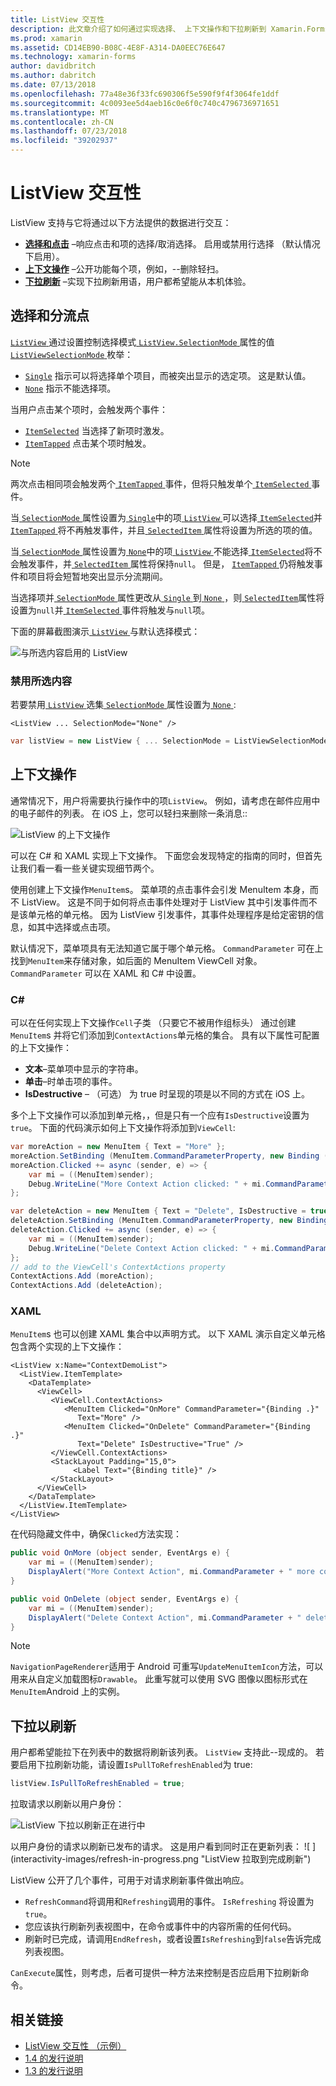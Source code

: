 ```yaml
---
title: ListView 交互性
description: 此文章介绍了如何通过实现选择、 上下文操作和下拉刷新到 Xamarin.Forms ListView 添加交互性。
ms.prod: xamarin
ms.assetid: CD14EB90-B08C-4E8F-A314-DA0EEC76E647
ms.technology: xamarin-forms
author: davidbritch
ms.author: dabritch
ms.date: 07/13/2018
ms.openlocfilehash: 77a48e36f33fc690306f5e590f9f4f3064fe1ddf
ms.sourcegitcommit: 4c0093ee5d4aeb16c0e6f0c740c4796736971651
ms.translationtype: MT
ms.contentlocale: zh-CN
ms.lasthandoff: 07/23/2018
ms.locfileid: "39202937"
---
```

# <a name="listview-interactivity"></a>ListView 交互性

ListView 支持与它将通过以下方法提供的数据进行交互：

- [**选择和点击**](#selectiontaps) &ndash;响应点击和项的选择/取消选择。 启用或禁用行选择 （默认情况下启用）。
- [**上下文操作**](#Context_Actions) &ndash;公开功能每个项，例如，--删除轻扫。
- [**下拉刷新**](#Pull_to_Refresh) &ndash;实现下拉刷新用语，用户都希望能从本机体验。

<a name="selectiontaps" />

## <a name="selection--taps"></a>选择和分流点

[ `ListView` ](xref:Xamarin.Forms.ListView)通过设置控制选择模式[ `ListView.SelectionMode` ](xref:Xamarin.Forms.ListView.SelectionMode)属性的值[ `ListViewSelectionMode` ](xref:Xamarin.Forms.ListViewSelectionMode)枚举：

- [`Single`](xref:Xamarin.Forms.ListViewSelectionMode.Single) 指示可以将选择单个项目，而被突出显示的选定项。 这是默认值。
- [`None`](xref:Xamarin.Forms.ListViewSelectionMode.None) 指示不能选择项。

当用户点击某个项时，会触发两个事件：

- [`ItemSelected`](xref:Xamarin.Forms.ListView.ItemSelected) 当选择了新项时激发。
- [`ItemTapped`](xref:Xamarin.Forms.ListView.ItemTapped) 点击某个项时触发。

> [!NOTE]
> 两次点击相同项会触发两个[ `ItemTapped` ](xref:Xamarin.Forms.ListView.ItemTapped)事件，但将只触发单个[ `ItemSelected` ](xref:Xamarin.Forms.ListView.ItemSelected)事件。

当[ `SelectionMode` ](xref:Xamarin.Forms.ListView.SelectionMode)属性设置为[ `Single`](xref:Xamarin.Forms.ListViewSelectionMode.Single)中的项[ `ListView` ](xref:Xamarin.Forms.ListView)可以选择[ `ItemSelected`](xref:Xamarin.Forms.ListView.ItemSelected)并[ `ItemTapped` ](xref:Xamarin.Forms.ListView.ItemTapped)将不再触发事件，并且[ `SelectedItem` ](xref:Xamarin.Forms.ListView.SelectedItem)属性将设置为所选的项的值。

当[ `SelectionMode` ](xref:Xamarin.Forms.ListView.SelectionMode)属性设置为[ `None`](xref:Xamarin.Forms.ListViewSelectionMode.None)中的项[ `ListView` ](xref:Xamarin.Forms.ListView)不能选择[ `ItemSelected`](xref:Xamarin.Forms.ListView.ItemSelected)将不会触发事件，并[ `SelectedItem` ](xref:Xamarin.Forms.ListView.SelectedItem)属性将保持`null`。 但是， [ `ItemTapped` ](xref:Xamarin.Forms.ListView.ItemTapped)仍将触发事件和项目将会短暂地突出显示分流期间。

当选择项并[ `SelectionMode` ](xref:Xamarin.Forms.ListView.SelectionMode)属性更改从[ `Single` ](xref:Xamarin.Forms.ListViewSelectionMode.Single)到[ `None` ](xref:Xamarin.Forms.ListViewSelectionMode.None)，则[ `SelectedItem`](xref:Xamarin.Forms.ListView.SelectedItem)属性将设置为`null`并[ `ItemSelected` ](xref:Xamarin.Forms.ListView.ItemSelected)事件将触发与`null`项。

下面的屏幕截图演示[ `ListView` ](xref:Xamarin.Forms.ListView)与默认选择模式：

![](interactivity-images/selection-default.png "与所选内容启用的 ListView")

### <a name="disabling-selection"></a>禁用所选内容

若要禁用[ `ListView` ](xref:Xamarin.Forms.ListView)选集[ `SelectionMode` ](xref:Xamarin.Forms.ListView.SelectionMode)属性设置为[ `None` ](xref:Xamarin.Forms.ListViewSelectionMode.None):

```xaml
<ListView ... SelectionMode="None" />
```

```csharp
var listView = new ListView { ... SelectionMode = ListViewSelectionMode.None };
```

<a name="Context_Actions" />

## <a name="context-actions"></a>上下文操作
通常情况下，用户将需要执行操作中的项`ListView`。 例如，请考虑在邮件应用中的电子邮件的列表。 在 iOS 上，您可以轻扫来删除一条消息::

![](interactivity-images/context-default.png "ListView 的上下文操作")

可以在 C# 和 XAML 实现上下文操作。 下面您会发现特定的指南的同时，但首先让我们看一看一些关键实现细节两个。

使用创建上下文操作`MenuItem`s。 菜单项的点击事件会引发 MenuItem 本身，而不 ListView。 这是不同于如何将点击事件处理对于 ListView 其中引发事件而不是该单元格的单元格。 因为 ListView 引发事件，其事件处理程序是给定密钥的信息，如其中选择或点击项。

默认情况下，菜单项具有无法知道它属于哪个单元格。 `CommandParameter` 可在上找到`MenuItem`来存储对象，如后面的 MenuItem ViewCell 对象。 `CommandParameter` 可以在 XAML 和 C# 中设置。

### <a name="c"></a>C#  

可以在任何实现上下文操作`Cell`子类 （只要它不被用作组标头） 通过创建`MenuItem`s 并将它们添加到`ContextActions`单元格的集合。 具有以下属性可配置的上下文操作：

* **文本**&ndash;菜单项中显示的字符串。
* **单击**&ndash;时单击项的事件。
* **IsDestructive** &ndash; （可选） 为 true 时呈现的项是以不同的方式在 iOS 上。

多个上下文操作可以添加到单元格，，但是只有一个应有`IsDestructive`设置为`true`。 下面的代码演示如何上下文操作将添加到`ViewCell`:

```csharp
var moreAction = new MenuItem { Text = "More" };
moreAction.SetBinding (MenuItem.CommandParameterProperty, new Binding ("."));
moreAction.Clicked += async (sender, e) => {
    var mi = ((MenuItem)sender);
    Debug.WriteLine("More Context Action clicked: " + mi.CommandParameter);
};

var deleteAction = new MenuItem { Text = "Delete", IsDestructive = true }; // red background
deleteAction.SetBinding (MenuItem.CommandParameterProperty, new Binding ("."));
deleteAction.Clicked += async (sender, e) => {
    var mi = ((MenuItem)sender);
    Debug.WriteLine("Delete Context Action clicked: " + mi.CommandParameter);
};
// add to the ViewCell's ContextActions property
ContextActions.Add (moreAction);
ContextActions.Add (deleteAction);
```

### <a name="xaml"></a>XAML

`MenuItem`s 也可以创建 XAML 集合中以声明方式。 以下 XAML 演示自定义单元格包含两个实现的上下文操作：

```xaml
<ListView x:Name="ContextDemoList">
  <ListView.ItemTemplate>
    <DataTemplate>
      <ViewCell>
         <ViewCell.ContextActions>
            <MenuItem Clicked="OnMore" CommandParameter="{Binding .}"
               Text="More" />
            <MenuItem Clicked="OnDelete" CommandParameter="{Binding .}"
               Text="Delete" IsDestructive="True" />
         </ViewCell.ContextActions>
         <StackLayout Padding="15,0">
              <Label Text="{Binding title}" />
         </StackLayout>
      </ViewCell>
    </DataTemplate>
  </ListView.ItemTemplate>
</ListView>
```

在代码隐藏文件中，确保`Clicked`方法实现：

```csharp
public void OnMore (object sender, EventArgs e) {
    var mi = ((MenuItem)sender);
    DisplayAlert("More Context Action", mi.CommandParameter + " more context action", "OK");
}

public void OnDelete (object sender, EventArgs e) {
    var mi = ((MenuItem)sender);
    DisplayAlert("Delete Context Action", mi.CommandParameter + " delete context action", "OK");
}
```

> [!NOTE]
> `NavigationPageRenderer`适用于 Android 可重写`UpdateMenuItemIcon`方法，可以用来从自定义加载图标`Drawable`。 此重写就可以使用 SVG 图像以图标形式在`MenuItem`Android 上的实例。

<a name="Pull_to_Refresh" />

## <a name="pull-to-refresh"></a>下拉以刷新
用户都希望能拉下在列表中的数据将刷新该列表。 `ListView` 支持此--现成的。 若要启用下拉刷新功能，请设置`IsPullToRefreshEnabled`为 true:

```csharp
listView.IsPullToRefreshEnabled = true;
```

拉取请求以刷新以用户身份：

![](interactivity-images/refresh-start.png "ListView 下拉以刷新正在进行中")

以用户身份的请求以刷新已发布的请求。 这是用户看到同时正在更新列表： ![ ] (interactivity-images/refresh-in-progress.png "ListView 拉取到完成刷新")

ListView 公开了几个事件，可用于对请求刷新事件做出响应。

-  `RefreshCommand`将调用和`Refreshing`调用的事件。 `IsRefreshing` 将设置为`true`。
-  您应该执行刷新列表视图中，在命令或事件中的内容所需的任何代码。
-  刷新时已完成，请调用`EndRefresh`，或者设置`IsRefreshing`到`false`告诉完成列表视图。

`CanExecute`属性，则考虑，后者可提供一种方法来控制是否应启用下拉刷新命令。



## <a name="related-links"></a>相关链接

- [ListView 交互性 （示例）](https://developer.xamarin.com/samples/xamarin-forms/UserInterface/ListView/interactivity)
- [1.4 的发行说明](http://forums.xamarin.com/discussion/35451/xamarin-forms-1-4-0-released/)
- [1.3 的发行说明](http://forums.xamarin.com/discussion/29934/xamarin-forms-1-3-0-released/)
